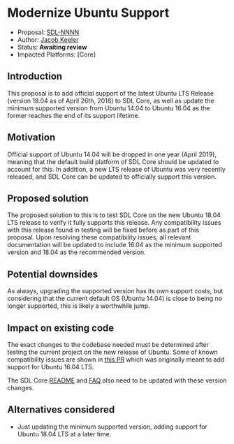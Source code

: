 # Modernize Ubuntu Support

* Proposal: [SDL-NNNN](NNNN-modernize-ubuntu-support.md)
* Author: [Jacob Keeler](https://github.com/jacobkeeler)
* Status: **Awaiting review**
* Impacted Platforms: [Core]

## Introduction

This proposal is to add official support of the latest Ubuntu LTS Release (version 18.04 as of April 26th, 2018) to SDL Core, as well as update the minimum supported version from Ubuntu 14.04 to Ubuntu 16.04 as the former reaches the end of its support lifetime.

## Motivation

Official support of Ubuntu 14.04 will be dropped in one year (April 2019), meaning that the default build platform of SDL Core should be updated to account for this. In addition, a new LTS release of Ubuntu was very recently released, and SDL Core can be updated to officially support this version.

## Proposed solution

The proposed solution to this is to test SDL Core on the new Ubuntu 18.04 LTS release to verify it fully supports this release. Any compatibility issues with this release found in testing will be fixed before as part of this proposal. Upon resolving these compatibility issues, all relevant documentation will be updated to include 16.04 as the minimum supported version and 18.04 as the recommended version.

## Potential downsides

As always, upgrading the supported version has its own support costs, but considering that the current default OS (Ubuntu 14.04) is close to being no longer supported, this is likely a worthwhile jump.

## Impact on existing code

The exact changes to the codebase needed must be determined after testing the current project on the new release of Ubuntu. Some of known compatibility issues are shown in [this PR](https://github.com/smartdevicelink/sdl_core/pull/924/files) which was originally meant to add support for Ubuntu 16.04 LTS.

The SDL Core [README](https://github.com/smartdevicelink/sdl_core/blob/master/README.md) and [FAQ](https://github.com/smartdevicelink/sdl_core_guides/blob/master/docs/FAQ/index.md) also need to be updated with these version changes.

## Alternatives considered

- Just updating the minimum supported version, adding support for Ubuntu 18.04 LTS at a later time.
